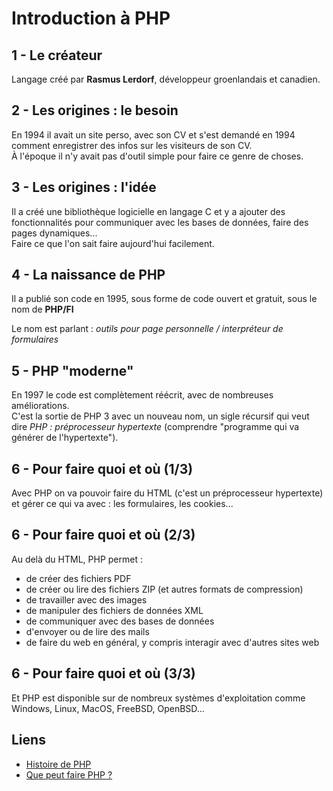 # Introduction à PHP
## 1 - Le créateur
Langage créé par **Rasmus Lerdorf**, développeur groenlandais et canadien.

## 2 - Les origines : le besoin
En 1994 il avait un site perso, avec son CV et s'est demandé en 1994 comment enregistrer des infos sur les visiteurs de son CV.  
À l'époque il n'y avait pas d'outil simple pour faire ce genre de choses.

## 3 - Les origines : l'idée
Il a créé une bibliothèque logicielle en langage C et y a ajouter des fonctionnalités pour communiquer avec les bases de données, faire des pages dynamiques...  
Faire ce que l'on sait faire aujourd'hui facilement.

## 4 - La naissance de PHP
Il a publié son code en 1995, sous forme de code ouvert et gratuit, sous le nom de **PHP/FI**

Le nom est parlant : *outils pour page personnelle / interpréteur de formulaires*

## 5 - PHP "moderne"
En 1997 le code est complètement réécrit, avec de nombreuses améliorations.  
C'est la sortie de PHP 3 avec un nouveau nom, un sigle récursif qui veut dire *PHP : préprocesseur hypertexte*  (comprendre "programme qui va générer de l'hypertexte").

## 6 - Pour faire quoi et où (1/3)
Avec PHP on va pouvoir faire du HTML (c'est un préprocesseur hypertexte) et gérer ce qui va avec : les formulaires, les cookies...

## 6 - Pour faire quoi et où (2/3)
Au delà du HTML, PHP permet :
- de créer des fichiers PDF
- de créer ou lire des fichiers ZIP (et autres formats de compression)
- de travailler avec des images
- de manipuler des fichiers de données XML
- de communiquer avec des bases de données
- d'envoyer ou de lire des mails
- de faire du web en général, y compris interagir avec d'autres sites web

## 6 - Pour faire quoi et où (3/3)
Et PHP est disponible sur de nombreux systèmes d'exploitation comme Windows, Linux, MacOS, FreeBSD, OpenBSD...

## Liens
- [Histoire de PHP](https://www.php.net/manual/fr/history.php.php)
- [Que peut faire PHP ?](https://www.php.net/manual/fr/intro-whatcando.php)
